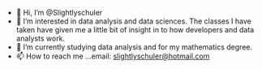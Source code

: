 - 👋 Hi, I’m @Slightlyschuler
- 👀 I’m interested in data analysis and data sciences. The classes I have taken have given me a little bit of insight in to how developers and data analysts work.
- 🌱 I’m currently studying data analysis and for my mathematics degree.
- 📫 How to reach me ...email: slightlyschuler@hotmail.com

<!---
Slightlyschuler/Slightlyschuler is a ✨ special ✨ repository because its `README.md` (this file) appears on your GitHub profile.
You can click the Preview link to take a look at your changes.
--->
